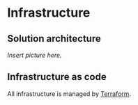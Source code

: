 # Infrastructure

## Solution architecture

_Insert picture here._

## Infrastructure as code

All infrastructure is managed by [Terraform](https://www.terraform.io/).
